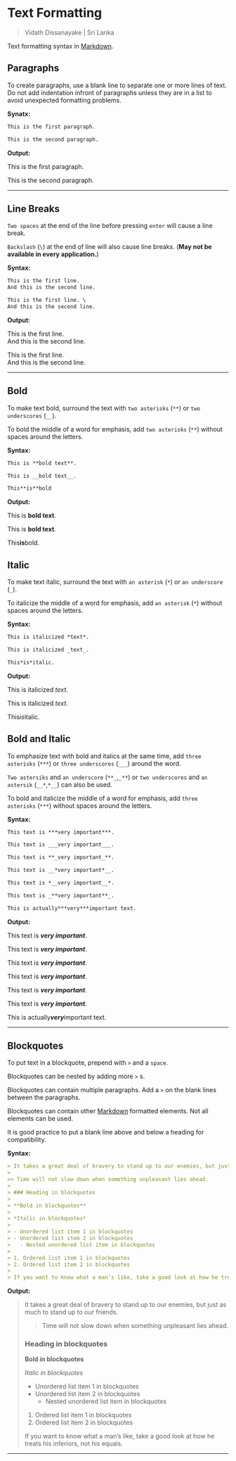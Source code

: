 # Text Formatting

> Vidath Dissanayake | Sri Lanka

Text formatting syntax in [Markdown](Markdown.md).

## Paragraphs

To create paragraphs, use a blank line to separate one or more lines of text. Do not add indentation infront of paragraphs unless they are in a list to avoid unexpected formatting problems.

**Synatx:**

```md
This is the first paragraph.

This is the second paragraph.
```

**Output:**

This is the first paragraph.

This is the second paragraph.

---

## Line Breaks

`Two spaces` at the end of the line before pressing `enter` will cause a line break.

`Backslash` (`\`) at the end of line will also cause line breaks. (**May not be available in every application.**)

**Syntax:**

```md
This is the first line.  
And this is the second line.

This is the first line. \
And this is the second line.
```

**Output:**

This is the first line.  
And this is the second line.

This is the first line. \
And this is the second line.

---


## Bold

To make text bold, surround the text with `two asterisks` (`**`) or `two underscores` (`__`).

To bold the middle of a word for emphasis, add `two asterisks` (`**`) without spaces around the letters.

**Syntax:**

```md
This is **bold text**.

This is __bold text__.

This**is**bold	
```

**Output:**

This is **bold text**.

This is __bold text__.

This**is**bold.


## Italic

To make text italic, surround the text with `an asterisk` (`*`) or `an underscore` (`_`).

To italicize the middle of a word for emphasis, add `an asterisk` (`*`) without spaces around the letters.

**Syntax:**
```md
This is italicized *text*.

This is italicized _text_.

This*is*italic.
```

**Output:**

This is italicized *text*.

This is italicized _text_.

This*is*italic.


## Bold and Italic

To emphasize text with bold and italics at the same time, add `three asterisks` (`***`) or `three underscores` (`___`) around the word.

`Two astersiks` and `an underscore` (`**_`,`_**`) or `two underscores` and `an astersik` (`__*`,`*__`) can also be used.

To bold and italicize the middle of a word for emphasis, add `three asterisks` (`***`) without spaces around the letters.

**Syntax:**

```md
This text is ***very important***.

This text is ___very important___.

This text is **_very important_**.

This text is __*very important*__.

This text is *__very important__*.

This text is _**very important**_.

This is actually***very***important text.
```

**Output:**

This text is ***very important***.

This text is ___very important___.

This text is **_very important_**.

This text is __*very important*__.

This text is *__very important__*.

This text is _**very important**_.

This is actually***very***important text.

---


## Blockquotes

To put text in a blockquote, prepend with `>` and a `space`. 

Blockquotes can be nested by adding more `>` s. 

Blockquotes can contain multiple paragraphs. Add a `>` on the blank lines between the paragraphs.

Blockquotes can contain other [Markdown](Markdown.md) formatted elements. Not all elements can be used.

It is good practice to put a blank line above and below a heading for compatibility.

**Syntax:**
```md
> It takes a great deal of bravery to stand up to our enemies, but just as much to stand up to our friends.
>
>> Time will not slow down when something unpleasant lies ahead.
> 
> ### Heading in blockquotes
> 
> **Bold in blockquotes**
> 
> *Italic in blockquotes* 
> 
> - Unordered list item 1 in blockquotes
> - Unordered list item 2 in blockquotes
>   - Nested unordered list item in blockquotes
> 
> 1. Ordered list item 1 in blockquotes
> 2. Ordered list item 2 in blockquotes 
> 
> If you want to know what a man’s like, take a good look at how he treats his inferiors, not his equals.
```

**Output:**

> It takes a great deal of bravery to stand up to our enemies, but just as much to stand up to our friends.
>
>> Time will not slow down when something unpleasant lies ahead.
> 
> ### Heading in blockquotes
> 
> **Bold in blockquotes**
> 
> *Italic in blockquotes* 
> 
> - Unordered list item 1 in blockquotes
> - Unordered list item 2 in blockquotes
>   - Nested unordered list item in blockquotes
> 
> 1. Ordered list item 1 in blockquotes
> 2. Ordered list item 2 in blockquotes 
> 
> If you want to know what a man’s like, take a good look at how he treats his inferiors, not his equals.

---